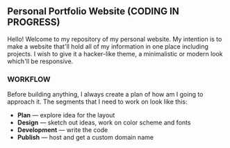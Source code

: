 ## Personal Portfolio Website (CODING IN PROGRESS)

Hello! Welcome to my repository of my personal website. My intention is to make a website that'll hold all of my information in one place including projects. I wish to give it a hacker-like theme, a minimalistic or modern look which'll be responsive.

### WORKFLOW

Before building anything, I always create a plan of how am I going to approach it. The segments that I need to work on look like this:

- **Plan** — explore idea for the layout
- **Design** — sketch out ideas, work on color scheme and fonts
- **Development** — write the code
- **Publish** — host and get a custom domain name
